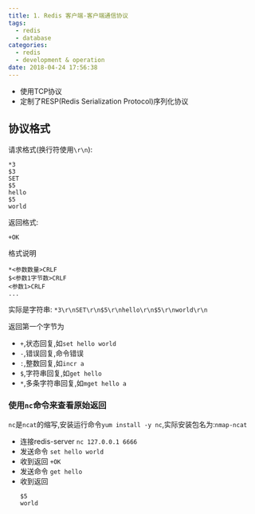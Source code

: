 ```yaml
---
title: 1. Redis 客户端-客户端通信协议
tags:
  - redis
  - database
categories:
  - redis
  - development & operation
date: 2018-04-24 17:56:38
---
```



- 使用TCP协议
- 定制了RESP(Redis Serialization Protocol)序列化协议

## 协议格式

请求格式(换行符使用`\r\n`):
```
*3
$3
SET
$5
hello
$5
world
```
返回格式:
```
+OK
```
<!-- more -->

格式说明
```
*<参数数量>CRLF
$<参数1字节数>CRLF
<参数1>CRLF
...
```

实际是字符串:
`*3\r\nSET\r\n$5\r\nhello\r\n$5\r\nworld\r\n`

返回第一个字节为
- `+`,状态回复,如`set hello world`
- `-`,错误回复,命令错误
- `:`,整数回复,如`incr a`
- `$`,字符串回复,如`get hello`
- `*`,多条字符串回复,如`mget hello a`

### 使用`nc`命令来查看原始返回

`nc`是`ncat`的缩写,安装运行命令`yum install -y nc`,实际安装包名为:`nmap-ncat`

- 连接redis-server
	`nc 127.0.0.1 6666`
- 发送命令
	`set hello world`
- 收到返回
	`+OK`
- 发送命令
	`get hello`
- 收到返回
	```
	$5
	world
	```
